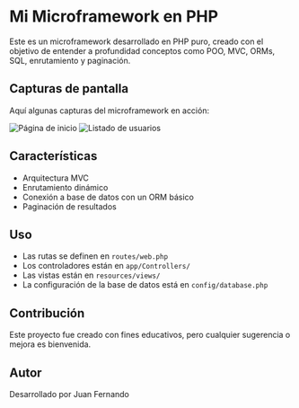 # Mi Microframework en PHP

Este es un microframework desarrollado en PHP puro, creado con el objetivo de entender a profundidad conceptos como POO, MVC, ORMs, SQL, enrutamiento y paginación.

## Capturas de pantalla
Aquí algunas capturas del microframework en acción:

![Página de inicio](screenshots/home.png)
![Listado de usuarios](screenshots/code.png)
## Características
- Arquitectura MVC
- Enrutamiento dinámico
- Conexión a base de datos con un ORM básico 
- Paginación de resultados

## Uso
- Las rutas se definen en `routes/web.php`
- Los controladores están en `app/Controllers/`
- Las vistas están en `resources/views/`
- La configuración de la base de datos está en `config/database.php`

## Contribución
Este proyecto fue creado con fines educativos, pero cualquier sugerencia o mejora es bienvenida.

## Autor
Desarrollado por Juan Fernando
